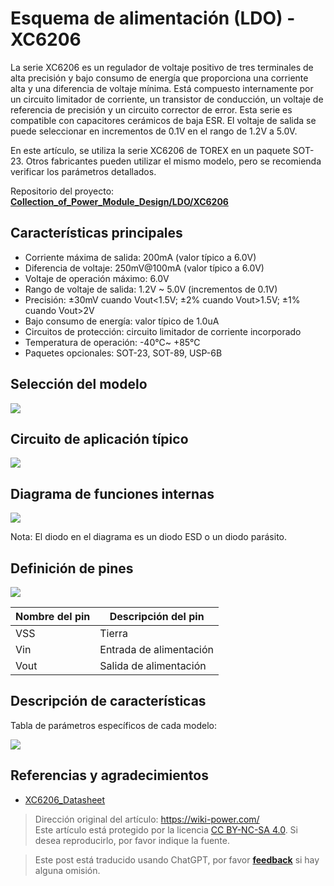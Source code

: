 # Esquema de alimentación (LDO) - XC6206

La serie XC6206 es un regulador de voltaje positivo de tres terminales de alta precisión y bajo consumo de energía que proporciona una corriente alta y una diferencia de voltaje mínima. Está compuesto internamente por un circuito limitador de corriente, un transistor de conducción, un voltaje de referencia de precisión y un circuito corrector de error. Esta serie es compatible con capacitores cerámicos de baja ESR. El voltaje de salida se puede seleccionar en incrementos de 0.1V en el rango de 1.2V a 5.0V.

En este artículo, se utiliza la serie XC6206 de TOREX en un paquete SOT-23. Otros fabricantes pueden utilizar el mismo modelo, pero se recomienda verificar los parámetros detallados.

Repositorio del proyecto: [**Collection_of_Power_Module_Design/LDO/XC6206**](https://github.com/linyuxuanlin/Collection_of_Power_Module_Design/tree/main/LDO/XC6206)

## Características principales

- Corriente máxima de salida: 200mA (valor típico a 6.0V)
- Diferencia de voltaje: 250mV@100mA (valor típico a 6.0V)
- Voltaje de operación máximo: 6.0V
- Rango de voltaje de salida: 1.2V ~ 5.0V (incrementos de 0.1V)
- Precisión: ±30mV cuando Vout<1.5V; ±2% cuando Vout>1.5V; ±1% cuando Vout>2V
- Bajo consumo de energía: valor típico de 1.0uA
- Circuitos de protección: circuito limitador de corriente incorporado
- Temperatura de operación: -40℃~ +85℃
- Paquetes opcionales: SOT-23, SOT-89, USP-6B

## Selección del modelo

![](https://f004.backblazeb2.com/file/wiki-media/img/20220420102910.png)

## Circuito de aplicación típico

![](https://f004.backblazeb2.com/file/wiki-media/img/20220420102323.png)

## Diagrama de funciones internas

![](https://f004.backblazeb2.com/file/wiki-media/img/20220420102514.png)

Nota: El diodo en el diagrama es un diodo ESD o un diodo parásito.

## Definición de pines

![](https://f004.backblazeb2.com/file/wiki-media/img/20220420103005.png)

| Nombre del pin | Descripción del pin |
| -------- | -------- |
| VSS      | Tierra       |
| Vin      | Entrada de alimentación |
| Vout     | Salida de alimentación |

## Descripción de características

Tabla de parámetros específicos de cada modelo:

![](https://f004.backblazeb2.com/file/wiki-media/img/20220420103738.png)

## Referencias y agradecimientos

- [XC6206_Datasheet](https://www.torexsemi.com/file/xc6206/XC6206.pdf)

> Dirección original del artículo: <https://wiki-power.com/>  
> Este artículo está protegido por la licencia [CC BY-NC-SA 4.0](https://creativecommons.org/licenses/by/4.0/deed.zh). Si desea reproducirlo, por favor indique la fuente.

> Este post está traducido usando ChatGPT, por favor [**feedback**](https://github.com/linyuxuanlin/Wiki_MkDocs/issues/new) si hay alguna omisión.